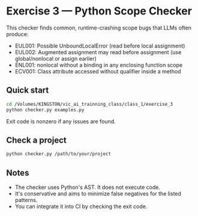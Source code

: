 # Exercise 3 — Python Scope Checker

This checker finds common, runtime-crashing scope bugs that LLMs often produce:
- EUL001: Possible UnboundLocalError (read before local assignment)
- EUL002: Augmented assignment may read before assignment (use global/nonlocal or assign earlier)
- ENL001: nonlocal without a binding in any enclosing function scope
- ECV001: Class attribute accessed without qualifier inside a method

## Quick start

```bash
cd /Volumes/KINGSTON/vic_ai_trainning_class/class_1/exercise_3
python checker.py examples.py
```

Exit code is nonzero if any issues are found.

## Check a project

```bash
python checker.py /path/to/your/project
```

## Notes
- The checker uses Python's AST. It does not execute code.
- It's conservative and aims to minimize false negatives for the listed patterns.
- You can integrate it into CI by checking the exit code.
